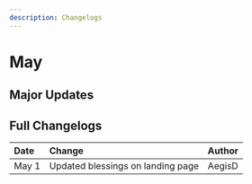 ```yaml
---
description: Changelogs
---
```


# May

## Major Updates

## Full Changelogs

| Date | Change | Author |
| :--- | :--- | :--- |
| May 1 | Updated blessings on landing page | AegisD |

